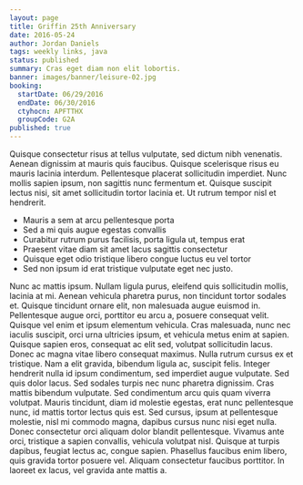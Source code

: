 ```yaml
---
layout: page
title: Griffin 25th Anniversary
date: 2016-05-24
author: Jordan Daniels
tags: weekly links, java
status: published
summary: Cras eget diam non elit lobortis.
banner: images/banner/leisure-02.jpg
booking:
  startDate: 06/29/2016
  endDate: 06/30/2016
  ctyhocn: APFTTHX
  groupCode: G2A
published: true
---
```

Quisque consectetur risus at tellus vulputate, sed dictum nibh venenatis. Aenean dignissim at mauris quis faucibus. Quisque scelerisque risus eu mauris lacinia interdum. Pellentesque placerat sollicitudin imperdiet. Nunc mollis sapien ipsum, non sagittis nunc fermentum et. Quisque suscipit lectus nisi, sit amet sollicitudin tortor lacinia et. Ut rutrum tempor nisl et hendrerit.

* Mauris a sem at arcu pellentesque porta
* Sed a mi quis augue egestas convallis
* Curabitur rutrum purus facilisis, porta ligula ut, tempus erat
* Praesent vitae diam sit amet lacus sagittis consectetur
* Quisque eget odio tristique libero congue luctus eu vel tortor
* Sed non ipsum id erat tristique vulputate eget nec justo.

Nunc ac mattis ipsum. Nullam ligula purus, eleifend quis sollicitudin mollis, lacinia at mi. Aenean vehicula pharetra purus, non tincidunt tortor sodales et. Quisque tincidunt ornare elit, non malesuada augue euismod in. Pellentesque augue orci, porttitor eu arcu a, posuere consequat velit. Quisque vel enim et ipsum elementum vehicula. Cras malesuada, nunc nec iaculis suscipit, orci urna ultricies ipsum, et vehicula metus enim at sapien. Quisque sapien eros, consequat ac elit sed, volutpat sollicitudin lacus. Donec ac magna vitae libero consequat maximus. Nulla rutrum cursus ex et tristique. Nam a elit gravida, bibendum ligula ac, suscipit felis.
Integer hendrerit nulla id ipsum condimentum, sed imperdiet augue vulputate. Sed quis dolor lacus. Sed sodales turpis nec nunc pharetra dignissim. Cras mattis bibendum vulputate. Sed condimentum arcu quis quam viverra volutpat. Mauris tincidunt, diam id molestie egestas, erat nunc pellentesque nunc, id mattis tortor lectus quis est. Sed cursus, ipsum at pellentesque molestie, nisl mi commodo magna, dapibus cursus nunc nisi eget nulla. Donec consectetur orci aliquam dolor blandit pellentesque. Vivamus ante orci, tristique a sapien convallis, vehicula volutpat nisl. Quisque at turpis dapibus, feugiat lectus ac, congue sapien. Phasellus faucibus enim libero, quis gravida tortor posuere vel. Aliquam consectetur faucibus porttitor. In laoreet ex lacus, vel gravida ante mattis a.
